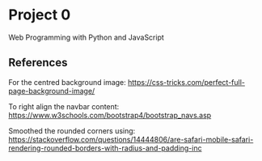 # Project 0

Web Programming with Python and JavaScript


## References

For the centred background image:
https://css-tricks.com/perfect-full-page-background-image/

To right align the navbar content:
https://www.w3schools.com/bootstrap4/bootstrap_navs.asp

Smoothed the rounded corners using:
https://stackoverflow.com/questions/14444806/are-safari-mobile-safari-rendering-rounded-borders-with-radius-and-padding-inc